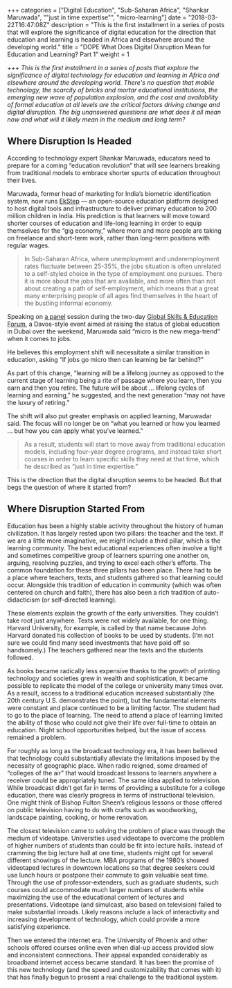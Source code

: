 +++
categories = ["Digital Education", "Sub-Saharan Africa", "Shankar Maruwada", "\"just in time expertise\"", "micro-learning"]
date = "2018-03-22T16:47:08Z"
description = "This is the first installment in a series of posts that will explore the significance of digital education for the direction that education and learning is headed in Africa and elsewhere around the developing world."
title = "DOPE What Does Digital Disruption Mean for Education and Learning? Part 1"
weight = 1

+++
_This is the first installment in a series of posts that explore the significance of digital technology for education and learning in Africa and elsewhere around the developing world. There's no question that mobile technology, the scarcity of bricks and mortar educational institutions, the emerging new wave of population explosion, and the cost and availability of formal education at all levels are the critical factors driving change and digital disruption. The big unanswered questions are what does it all mean now and what will it likely mean in the medium and long term?_

## Where Disruption Is Headed

According to technology expert Shankar Maruwada, educators need to prepare for a coming “education revolution” that will see learners breaking from traditional models to embrace shorter spurts of education throughout their lives.

Maruwada, former head of marketing for India’s biometric identification system, now runs [EkStep](https://ekstep.org/) — an open-source education platform designed to host digital tools and infrastructure to deliver primary education to 200 million children in India. His prediction is that learners will move toward shorter courses of education and life-long learning in order to equip themselves for the “gig economy,” where more and more people are taking on freelance and short-term work, rather than long-term positions with regular wages.

> In Sub-Saharan Africa, where unemployment and underemployment rates fluctuate between 25-35%, the jobs situation is often unrelated to a self-styled choice in the type of employment one pursues. There it is more about the jobs that are available, and more often than not about creating a path of self-employment, which means that a great many enterprising people of all ages find themselves in the heart of the bustling informal economy.

Speaking on [a panel](https://www.educationandskillsforum.org/ehome/200172311/videos) session during the two-day [Global Skills & Education Forum](https://www.devex.com/news/minding-the-gaps-at-the-global-education-skills-forum-92337), a Davos-style event aimed at raising the status of global education in Dubai over the weekend, Maruwada said “micro is the new mega-trend” when it comes to jobs.

He believes this employment shift will necessitate a similar transition in education, asking “if jobs go micro then can learning be far behind?”

As part of this change, “learning will be a lifelong journey as opposed to the current stage of learning being a rite of passage where you learn, then you earn and then you retire. The future will be about … lifelong cycles of learning and earning,” he suggested, and the next generation “may not have the luxury of retiring.”

The shift will also put greater emphasis on applied learning, Maruwadar said. The focus will no longer be on “what you learned or how you learned … but how you can apply what you’ve learned.”

> As a result, students will start to move away from traditional education models, including four-year degree programs, and instead take short courses in order to learn specific skills they need at that time, which he described as “just in time expertise.”

This is the direction that the digital disruption seems to be headed. But that begs the question of where it started from?

## Where Disruption Started From

Education has been a highly stable activity throughout the history of human civilization. It has largely rested upon two pillars: the teacher and the text. If we are a little more imaginative, we might include a third pillar, which is the learning community. The best educational experiences often involve a tight and sometimes competitive group of learners spurring one another on, arguing, resolving puzzles, and trying to excel each other’s efforts. The common foundation for these three pillars has been place. There had to be a place where teachers, texts, and students gathered so that learning could occur. Alongside this tradition of education in community (which was often centered on church and faith), there has also been a rich tradition of auto-didacticism (or self-directed learning).

These elements explain the growth of the early universities. They couldn’t take root just anywhere. Texts were not widely available, for one thing. Harvard University, for example, is called by that name because John Harvard donated his collection of books to be used by students. (I’m not sure we could find many seed investments that have paid off so handsomely.) The teachers gathered near the texts and the students followed.

As books became radically less expensive thanks to the growth of printing technology and societies grew in wealth and sophistication, it became possible to replicate the model of the college or university many times over. As a result, access to a traditional education increased substantially (the 20th century U.S. demonstrates the point), but the fundamental elements were constant and place continued to be a limiting factor. The student had to go to the place of learning. The need to attend a place of learning limited the ability of those who could not give their life over full-time to obtain an education. Night school opportunities helped, but the issue of access remained a problem.

For roughly as long as the broadcast technology era, it has been believed that technology could substantially alleviate the limitations imposed by the necessity of geographic place. When radio reigned, some dreamed of “colleges of the air” that would broadcast lessons to learners anywhere a receiver could be appropriately tuned. The same idea applied to television. While broadcast didn’t get far in terms of providing a substitute for a college education, there was clearly progress in terms of instructional television. One might think of Bishop Fulton Sheen’s religious lessons or those offered on public television having to do with crafts such as woodworking, landscape painting, cooking, or home renovation.

The closest television came to solving the problem of place was through the medium of videotape. Universities used videotape to overcome the problem of higher numbers of students than could be fit into lecture halls. Instead of cramming the big lecture hall at one time, students might opt for several different showings of the lecture. MBA programs of the 1980’s showed videotaped lectures in downtown locations so that degree seekers could use lunch hours or postpone their commute to gain valuable seat time. Through the use of professor-extenders, such as graduate students, such courses could accommodate much larger numbers of students while maximizing the use of the educational content of lectures and presentations. Videotape (and simulcast, also based on television) failed to make substantial inroads. Likely reasons include a lack of interactivity and increasing development of technology, which could provide a more satisfying experience.

Then we entered the internet era. The University of Phoenix and other schools offered courses online even when dial-up access provided slow and inconsistent connections. Their appeal expanded considerably as broadband internet access became standard. It has been the promise of this new technology (and the speed and customizability that comes with it) that has finally begun to present a real challenge to the traditional system.